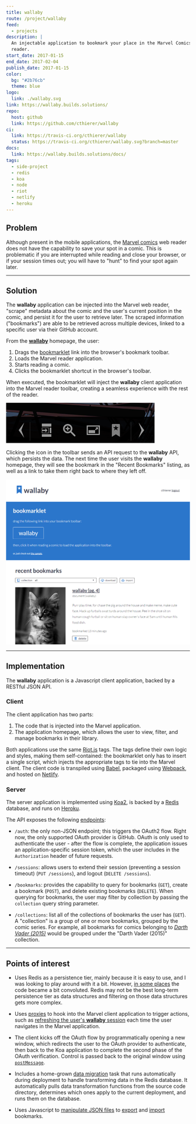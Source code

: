 ```yaml
---
title: wallaby
route: /project/wallaby
feed:
  - projects
description: |
  An injectable application to bookmark your place in the Marvel Comics web
  reader.
start_date: 2017-01-15
end_date: 2017-02-04
publish_date: 2017-01-15
color:
  bg: "#2b76cb"
  theme: blue
logo:
  link: ./wallaby.svg
link: https://wallaby.builds.solutions/
repo:
  host: github
  link: https://github.com/cthierer/wallaby
ci:
  link: https://travis-ci.org/cthierer/wallaby
  status: https://travis-ci.org/cthierer/wallaby.svg?branch=master
docs:
  link: https://wallaby.builds.solutions/docs/
tags:
  - side-project
  - redis
  - koa
  - node
  - riot
  - netlify
  - heroku
---
```


## Problem

Although present in the mobile applications, the [Marvel comics][marvel] web
reader does not have the capability to save your spot in a comic. This is
problematic if you are interrupted while reading and close your browser, or
if your session times out; you will have to "hunt" to find your spot again
later.

---

## Solution

The **wallaby** application can be injected into the Marvel web reader,
"scrape" metadata about the comic and the user's current position in the comic,
and persist it for the user to retrieve later. The scraped information
("bookmarks") are able to be retrieved across multiple devices, linked to a
specific user via their GitHub account.

From the [**wallaby**][wallaby] homepage, the user:

  1. Drags the [bookmarklet][bookmarklet] link into the browser's bookmark
    toolbar.
  2. Loads the Marvel reader application.
  3. Starts reading a comic.
  4. Clicks the bookmarklet shortcut in the browser's toolbar.

When executed, the bookmarklet will inject the **wallaby** client application
into the Marvel reader toolbar, creating a seamless experience with the rest of
the reader.

![Marvel reader with wallaby loaded](toolbar.png)

Clicking the icon in the toolbar sends an API request to the **wallaby** API,
which persists the data. The next time the user visits the **wallaby**
homepage, they will see the bookmark in the "Recent Bookmarks" listing, as
well as a link to take them right back to where they left off.

![Wallaby homepage showing user's library](library.png)

---

## Implementation

The **wallaby** application is a Javascript client application, backed by a
RESTful JSON API.

### Client

The client application has two parts:

  1.  The code that is injected into the Marvel application.
  2.  The application homepage, which allows the user to view, filter, and
    manage bookmarks in their library.

Both applications use the same [Riot.js][riot] tags. The tags define their
own logic and styles, making them self-contained: the bookmarklet only has to
insert a single script, which injects the appropriate tags to tie into the
Marvel client. The client code is transpiled using [Babel][babel], packaged
using [Webpack][webpack], and hosted on [Netlify][netlify].

### Server

The server application is implemented using [Koa2][koa], is backed by
a [Redis][redis] database, and runs on [Heroku][heroku].

The API exposes the following [endpoints][code-router]:

  * `/auth`: the only non-JSON endpoint; this triggers the OAuth2 flow. Right
    now, the only supported OAuth provider is GitHub. OAuth is only used to
    authenticate the user - after the flow is complete, the application issues
    an application-specific session token, which the user includes in the
    `Authorization` header of future requests.

  * `/sessions`: allows users to extend their session (preventing a session
    timeout) (`PUT /sessions`), and logout (`DELETE /sessions`).

  * `/bookmarks`: provides the capability to query for bookmarks (`GET`),
    create a bookmark (`POST`), and delete existing bookmarks (`DELETE`).
    When querying for bookmarks, the user may filter by collection by passing
    the `collection` query string parameter.

  * `/collections`: list all of the collections of bookmarks the user has
    (`GET`). A "collection" is a group of one or more bookmarks, grouped by
    the comic series. For example, all bookmarks for comics belonging to
    [_Darth Vader (2015)_][darth-vader] would be grouped under the
    "Darth Vader (2015)" collection.

---

## Points of interest

* Uses Redis as a persistence tier, mainly because it is easy to use, and I was
  looking to play around with it a bit. However, [in some places][todo-branching]
  the code became a bit convoluted. Redis may not be the best long-term
  persistence tier as data structures and filtering on those data structures
  gets more complex.

* Uses [proxies][mdn-proxy] to hook into the Marvel client application to
  trigger actions, such as [refreshing the user's **wallaby** session][example-proxy]
  each time the user navigates in the Marvel application.

* The client kicks off the OAuth flow by programmatically opening a new window,
  which redirects the user to the OAuth provider to authenticate, then back to
  the Koa application to complete the second phase of the OAuth verification.
  Control is passed back to the original window using [`postMessage`][example-postmessage].

* Includes a home-grown [data migration][migration] task that runs automatically
  during deployment to handle transforming data in the Redis database. It
  automatically pulls data transformation functions from the source code
  directory, determines which ones apply to the current deployment, and runs
  them on the database.

* Uses Javascript to [manipulate JSON files][mdn-files] to [export][file-export]
  and [import][file-import] bookmarks.

[babel]: https://babeljs.io/
[bookmarklet]: https://en.wikipedia.org/wiki/Bookmarklet
[code-router]: https://github.com/cthierer/wallaby/blob/master/src/router.js
[darth-vader]: http://marvel.com/comics/series/19379/darth_vader_2015_-_present
[example-postmessage]: https://github.com/cthierer/wallaby/blob/master/src/templates/auth-success.hbs#L12
[example-proxy]: https://github.com/cthierer/wallaby/blob/master/src/tags/bookmark-button.tag#L48
[file-export]: https://github.com/cthierer/wallaby/blob/master/src/tags/export.tag#L25
[file-import]: https://github.com/cthierer/wallaby/blob/master/src/tags/import.tag#L13
[heroku]: https://www.heroku.com
[koa]: https://github.com/koajs/koa/tree/v2.x
[marvel]: http://marvel.com/comics
[migration]: https://github.com/cthierer/wallaby/blob/master/src/data/index.js
[mdn-files]: https://developer.mozilla.org/en-US/docs/Using_files_from_web_applications
[mdn-proxy]: https://developer.mozilla.org/en-US/docs/Web/JavaScript/Reference/Global_Objects/Proxy
[netlify]: https://www.netlify.com/
[redis]: https://redis.io/
[riot]: http://riotjs.com/
[todo-branching]: https://github.com/cthierer/wallaby/blob/f7f67fa453d68e4caebabd2dff182e68017aac98/src/modules/bookmarks/middleware/list.js#L42
[wallaby]: https://wallaby.builds.solutions
[webpack]: https://webpack.github.io/
